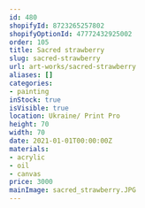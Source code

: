 ```yaml
---
id: 480
shopifyId: 8723265257802
shopifyOptionId: 47772432925002
order: 105
title: Sacred strawberry
slug: sacred-strawberry
url: art-works/sacred-strawberry
aliases: []
categories:
- painting
inStock: true
isVisible: true
location: Ukraine/ Print Pro
height: 70
width: 70
date: 2021-01-01T00:00:00Z
materials:
- acrylic
- oil
- canvas
price: 3000
mainImage: sacred_strawberry.JPG
---
```

